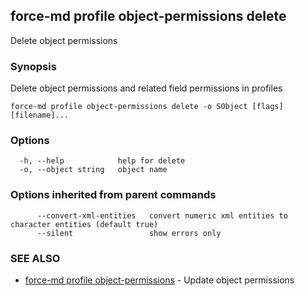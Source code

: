## force-md profile object-permissions delete

Delete object permissions

### Synopsis

Delete object permissions and related field permissions in profiles

```
force-md profile object-permissions delete -o SObject [flags] [filename]...
```

### Options

```
  -h, --help            help for delete
  -o, --object string   object name
```

### Options inherited from parent commands

```
      --convert-xml-entities   convert numeric xml entities to character entities (default true)
      --silent                 show errors only
```

### SEE ALSO

* [force-md profile object-permissions](force-md_profile_object-permissions.md)	 - Update object permissions

